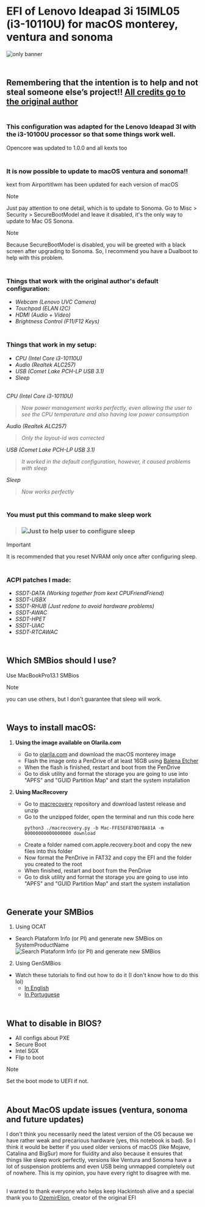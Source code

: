 # EFI of Lenovo Ideapad 3i 15IML05 (i3-10110U) for macOS monterey, ventura and sonoma

![only banner](https://github.com/Ats0c/Lenovo_Ideapad_3i-15IML05-Hackintosh-EFI/blob/main/Images/Banner.png)

## **<br/>Remembering that the intention is to help and not steal someone else’s project!! [All credits go to the original author](https://www.olarila.com/topic/19326-efi-lenovo-ideapad-3i-15iml05-82bs0001br/)<br>**

### <br/>This configuration was adapted for the Lenovo Ideapad 3I with the i3-10100U processor so that some things work well.<br>
Opencore was updated to 1.0.0 and all kexts too

### <br/>It is now possible to update to macOS ventura and sonoma!!<br>
kext from Airportitlwm has been updated for each version of macOS

> [!NOTE]
> Just pay attention to one detail, which is to update to Sonoma. Go to Misc > Security > SecureBootModel and leave it disabled, it's the only way to update to Mac OS Sonona.

> [!NOTE]
> Because SecureBootModel is disabled, you will be greeted with a black screen after upgrading to Sonoma. So, I recommend you have a Dualboot to help with this problem.

### <br/>Things that work with the original author's default configuration:<br>

  - *Webcam (Lenovo UVC Camera)*
  - *Touchpad (ELAN I2C)*
  - *HDMI (Audio + Video)*
  - *Brightness Control (F11/F12 Keys)*

### <br/>Things that work in my setup:<br>

  - *CPU (Intel Core i3-10110U)*
  - *Audio (Realtek ALC257)*
  - *USB (Comet Lake PCH-LP USB 3.1)*
  - *Sleep*
<br><br/>
 
*CPU (Intel Core i3-10110U)*
> *Now power management works perfectly, even allowing the user to see the CPU temperature and also having low power consumption*

*Audio (Realtek ALC257)*
> *Only the layout-id was corrected*

*USB (Comet Lake PCH-LP USB 3.1)*
> *It worked in the default configuration, however, it caused problems with sleep*

*Sleep*
> *Now works perfectly*

### <br/>You must put this command to make sleep work<br>
> ### ![Just to help user to configure sleep](https://github.com/Ats0c/Lenovo_Ideapad_3i-15IML05-Hackintosh-EFI/blob/main/Images/Sleep_config.png)

> [!IMPORTANT]
> It is recommended that you reset NVRAM only once after configuring sleep.

### <br/>ACPI patches I made:<br>
 - *SSDT-DATA (Working together from kext CPUFriendFriend)*
 - *SSDT-USBX*
 - *SSDT-RHUB (Just redone to avoid hardware problems)*
 - *SSDT-AWAC*
 - *SSDT-HPET*
 - *SSDT-UIAC*
 - *SSDT-RTCAWAC*

## <br/>Which SMBios should I use?<br>
Use MacBookPro13.1 SMBios
> [!NOTE]
> you can use others, but I don't guarantee that sleep will work.

## <br/>Ways to install macOS:<br>
1. **Using the image available on Olarila.com**
   - Go to [olarila.com](https://www.olarila.com/topic/6278-olarila-vanilla-images-macos-installer/) and download the macOS monterey image
   - Flash the image onto a PenDrive of at least 16GB using [Balena Etcher](https://etcher.balena.io/)
   - When the flash is finished, restart and boot from the PenDrive
   - Go to disk utility and format the storage you are going to use into "APFS" and "GUID Partition Map" and start the system installation
  
2. **Using MacRecovery**
   - Go to [macrecovery](https://github.com/luchina-gabriel/macrecovery) repository and download lastest release and unzip
   - Go to the unzipped folder, open the terminal and run this code here
     ```
     python3 ./macrecovery.py -b Mac-FFE5EF870D7BA81A -m 00000000000000000 download
     ```
   - Create a folder named com.apple.recovery.boot and copy the new files into this folder
   - Now format the PenDrive in FAT32 and copy the EFI and the folder you created to the root
   - When finished, restart and boot from the PenDrive
   - Go to disk utility and format the storage you are going to use into "APFS" and "GUID Partition Map" and start the system installation
  
## <br/>Generate your SMBios<br>
1. Using OCAT
  - Search Plataform Info (or PI) and generate new SMBios on SystemProductName![Search Plataform Info (or PI) and generate new SMBios](https://github.com/Ats0c/Lenovo_Ideapad_3i-15IML05-Hackintosh-EFI/blob/main/Images/SMBios.png)
2. Using GenSMBios
  - Watch these tutorials to find out how to do it (I don't know how to do this lol)
    - [In English](https://www.youtube.com/watch?v=dovJUlKgS5E)
    - [In Portuguese](https://www.youtube.com/watch?v=YT8nFStOPW0)

## <br/>What to disable in BIOS?<br>
- All configs about PXE
- Secure Boot
- Intel SGX
- Flip to boot

> [!NOTE]
> Set the boot mode to UEFI if not.

## <br/>About MacOS update issues (ventura, sonoma and future updates)<br>
I don't think you necessarily need the latest version of the OS because we have rather weak and precarious hardware (yes, this notebook is bad). So I think it would be better if you used older versions of macOS (like Mojave, Catalina and BigSur) more for fluidity and also because it ensures that things like sleep work perfectly, versions like Ventura and Sonoma have a lot of suspension problems and even USB being unmapped completely out of nowhere. This is my opinion, you have every right to disagree with me.

<br>I wanted to thank everyone who helps keep Hackintosh alive and a special thank you to [OzemirElion](https://www.olarila.com/profile/67412-ozemirelion/), creator of the original EFI<br/>
